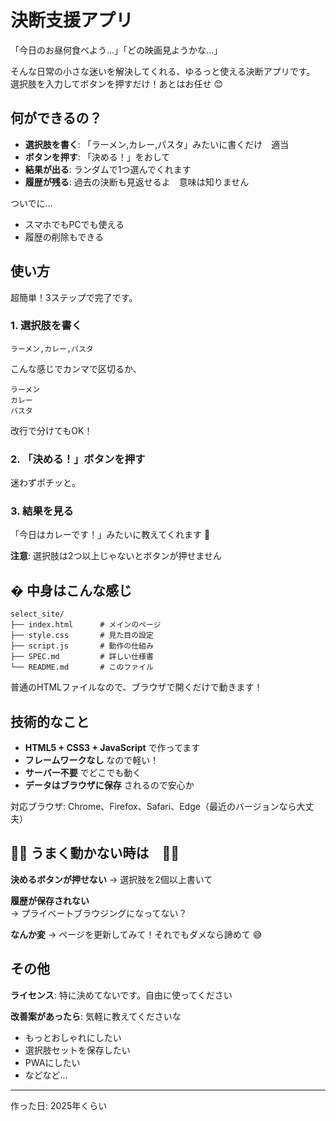# 決断支援アプリ 

「今日のお昼何食べよう...」「どの映画見ようかな...」

そんな日常の小さな迷いを解決してくれる、ゆるっと使える決断アプリです。
選択肢を入力してボタンを押すだけ！あとはお任せ 😊

## 何ができるの？

- **選択肢を書く**: 「ラーメン,カレー,パスタ」みたいに書くだけ　適当
- **ボタンを押す**: 「決める！」をおして
- **結果が出る**: ランダムで1つ選んでくれます　
- **履歴が残る**: 過去の決断も見返せるよ　意味は知りません

ついでに...
- スマホでもPCでも使える
- 履歴の削除もできる

## 使い方

超簡単！3ステップで完了です。

### 1. 選択肢を書く
```
ラーメン,カレー,パスタ
```
こんな感じでカンマで区切るか、

```
ラーメン
カレー  
パスタ
```
改行で分けてもOK！

### 2. 「決める！」ボタンを押す
迷わずポチッと。

### 3. 結果を見る
「今日はカレーです！」みたいに教えてくれます 🎉

**注意**: 選択肢は2つ以上じゃないとボタンが押せません

## � 中身はこんな感じ

```
select_site/
├── index.html      # メインのページ
├── style.css       # 見た目の設定
├── script.js       # 動作の仕組み
├── SPEC.md         # 詳しい仕様書
└── README.md       # このファイル
```

普通のHTMLファイルなので、ブラウザで開くだけで動きます！

## 技術的なこと

- **HTML5 + CSS3 + JavaScript** で作ってます
- **フレームワークなし** なので軽い！
- **サーバー不要** でどこでも動く
- **データはブラウザに保存** されるので安心か

対応ブラウザ: Chrome、Firefox、Safari、Edge（最近のバージョンなら大丈夫）

## 🤔🤔 うまく動かない時は　🤔🤔

**決めるボタンが押せない**
→ 選択肢を2個以上書いて

**履歴が保存されない**  
→ プライベートブラウジングになってない？

**なんか変**
→ ページを更新してみて！それでもダメなら諦めて 😅

## その他

**ライセンス**: 特に決めてないです。自由に使ってください 

**改善案があったら**: 気軽に教えてくださいな
- もっとおしゃれにしたい
- 選択肢セットを保存したい  
- PWAにしたい
- などなど...

---

作った日: 2025年くらい
